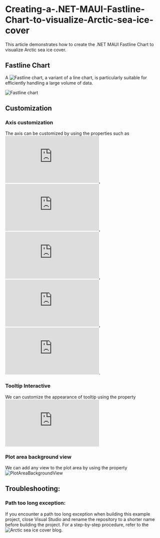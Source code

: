 # Creating-a-.NET-MAUI-Fastline-Chart-to-visualize-Arctic-sea-ice-cover
This article demonstrates how to create the .NET MAUI Fastline Chart to visualize Arctic sea ice cover.

## Fastline Chart
A ![Fastline chart](https://help.syncfusion.com/maui/cartesian-charts/fastline), a variant of a line chart, is particularly suitable for efficiently handling a large volume of data.

![Fastline chart]()

## Customization

### Axis customization
  The axis can be customized by using the properties such as ![Maximum](https://help.syncfusion.com/cr/maui/Syncfusion.Maui.Charts.NumericalAxis.html#Syncfusion_Maui_Charts_NumericalAxis_Maximum), ![Interval](https://help.syncfusion.com/cr/maui/Syncfusion.Maui.Charts.NumericalAxis.html#Syncfusion_Maui_Charts_NumericalAxis_Interval), ![Minimum](https://help.syncfusion.com/cr/maui/Syncfusion.Maui.Charts.NumericalAxis.html#Syncfusion_Maui_Charts_NumericalAxis_Minimum), ![EdgeLabelsDrawingMode](https://help.syncfusion.com/cr/maui/Syncfusion.Maui.Charts.ChartAxis.html#Syncfusion_Maui_Charts_ChartAxis_EdgeLabelsDrawingMode), ![LabelStyle](https://help.syncfusion.com/cr/maui/Syncfusion.Maui.Charts.ChartAxis.html#Syncfusion_Maui_Charts_ChartAxis_LabelStyle).

### Tooltip Interactive
  We can customize the appearance of tooltip using the property ![TooltipTemplate](https://help.syncfusion.com/cr/maui/Syncfusion.Maui.Charts.ChartSeries.html#Syncfusion_Maui_Charts_ChartSeries_TooltipTemplate) 
  
### Plot area background view
  We can add any view to the plot area by using the property ![PlotAreaBackgroundView](https://help.syncfusion.com/maui/cartesian-charts/appearance)

## Troubleshooting:
### Path too long exception:
If you encounter a path too long exception when building this example project, close Visual Studio and rename the repository to a shorter name before building the project. For a step-by-step procedure, refer to the ![Arctic sea ice cover blog.]()
